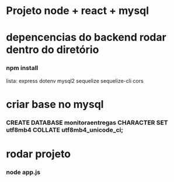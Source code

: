 # Projeto node + react + mysql

# depencencias do backend rodar dentro do diretório
### npm install

lista:
express
dotenv
mysql2
sequelize 
sequelize-cli
cors

# criar base no mysql
### CREATE DATABASE monitoraentregas CHARACTER SET utf8mb4 COLLATE utf8mb4_unicode_ci;

# rodar projeto
### node app.js


